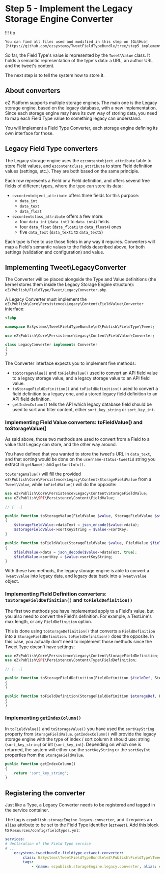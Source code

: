 # Step 5 - Implement the Legacy Storage Engine Converter

!!! tip

    You can find all files used and modified in this step on [GitHub](https://github.com/ezsystems/TweetFieldTypeBundle/tree/step5_implement_the_legacy_storage_engine_converter).

So far, the Field Type's value is represented by the `Tweet\Value` class.
It holds a semantic representation of the type's data: a URL, an author URL and the tweet's content.

The next step is to tell the system how to store it.

## About converters

eZ Platform supports multiple storage engines. The main one is the Legacy storage engine, based on the legacy database, with a new implementation.
Since each storage engine may have its own way of storing data, you need to map each Field Type value to something legacy can understand.

You will implement a Field Type Converter, each storage engine defining its own interface for those.

## Legacy Field Type converters

The Legacy storage engine uses the `ezcontentobject_attribute` table to store Field values,
and `ezcontentclass_attribute` to store Field definition values (settings, etc.). They are both based on the same principle.

Each row represents a Field or a Field definition, and offers several free fields of different types, where the type can store its data:

- `ezcontentobject_attribute` offers three fields for this purpose:
    - `data_int`
    - `data_text`
    - `data_float`
- `ezcontentclass_attribute` offers a few more:
    - four `data_int` (`data_int1` to `data_int4`) fields
    - four `data_float` (`data_float1` to `data_float4`) ones
    - five `data_text` (`data_text1` to `data_text5`)

Each type is free to use those fields in any way it requires.
Converters will map a Field's semantic values to the fields described above, for both settings (validation and configuration) and value.

## Implementing Tweet\\LegacyConverter

The Converter will be placed alongside the Type and Value definitions (the kernel stores them inside the Legacy Storage Engine structure): `eZ/Publish/FieldType/Tweet/LegacyConverter.php`.

A Legacy Converter must implement the `eZ\Publish\Core\Persistence\Legacy\Content\FieldValue\Converter` interface:

``` php
<?php

namespace EzSystems\TweetFieldTypeBundle\eZ\Publish\FieldType\Tweet;

use eZ\Publish\Core\Persistence\Legacy\Content\FieldValue\Converter;

class LegacyConverter implements Converter
{
}
```

The Converter interface expects you to implement five methods:

- `toStorageValue()` and `toFieldValue()`
    used to convert an API field value to a legacy storage value, and a legacy storage value to an API field value.  
- `toStorageFieldDefinition()` and `toFieldDefinition()`
    used to convert a field definition to a legacy one, and a stored legacy field definition to an API field definition.
- `getIndexColumn()`
    tells the API which legacy database field should be used to sort and filter content, either `sort_key_string` or `sort_key_int`.

### Implementing Field Value converters: toFieldValue() and toStorageValue()

As said above, those two methods are used to convert from a Field to a value that Legacy can store, and the other way around.

You have defined that you wanted to store the tweet's URL in `data_text`, and that sorting would be done on the `username-status-tweetid` string you extract in `getName()` and `getSortInfo()`.

`toStorageValue()` will fill the provided `eZ\Publish\Core\Persistence\Legacy\Content\StorageFieldValue` from a `Tweet\Value`, while `toFieldValue()` will do the opposite:

``` php
use eZ\Publish\Core\Persistence\Legacy\Content\StorageFieldValue;
use eZ\Publish\SPI\Persistence\Content\FieldValue;

// [...]

public function toStorageValue(FieldValue $value, StorageFieldValue $storageFieldValue)
{
    $storageFieldValue->dataText = json_encode($value->data);
    $storageFieldValue->sortKeyString = $value->sortKey;
}

public function toFieldValue(StorageFieldValue $value, FieldValue $fieldValue)
{
    $fieldValue->data = json_decode($value->dataText, true);
    $fieldValue->sortKey = $value->sortKeyString;
}
```

With these two methods, the legacy storage engine is able to convert a `Tweet\Value` into legacy data, and legacy data back into a `Tweet\Value` object.

### Implementing Field Definition converters: `toStorageFieldDefinition()` and `toFieldDefinition()`

The first two methods you have implemented apply to a Field's value, but you also need to convert the Field's definition.
For example, a TextLine's max length, or any `FieldDefinition` option.

This is done using `toStorageDefinition()` that converts a `FieldDefinition` into a `StorageFieldDefinition`.
`toFieldDefinition()` does the opposite. In this case, you actually don't need to implement those methods since the Tweet Type doesn't have settings:

``` php
use eZ\Publish\Core\Persistence\Legacy\Content\StorageFieldDefinition;
use eZ\Publish\SPI\Persistence\Content\Type\FieldDefinition;

// [...]

public function toStorageFieldDefinition(FieldDefinition $fieldDef, StorageFieldDefinition $storageDef)
{
}

public function toFieldDefinition(StorageFieldDefinition $storageDef, FieldDefinition $fieldDef)
{
}
```

### Implementing `getIndexColumn()`

In `toFieldValue()` and `toStorageValue()` you have used the `sortKeyString` property from `StorageFieldValue`.
`getIndexColumn()` will provide the legacy storage engine with the type of index / sort column it should use: string (`sort_key_string`) or int (`sort_key_int`).
Depending on which one is returned, the system will either use the `sortKeyString` or the `sortKeyInt` properties from the `StorageFieldValue`.

``` php
public function getIndexColumn()
{
    return 'sort_key_string';
}
```

## Registering the converter

Just like a Type, a Legacy Converter needs to be registered and tagged in the service container.

The tag is `ezpublish.storageEngine.legacy.converter`, and it requires an `alias` attribute to be set to the Field Type identifier (`eztweet`).
Add this block to `Resources/config/fieldtypes.yml`:

``` yml
services:
# declaration of the Field Type service
# ...
    ezsystems.tweetbundle.fieldtype.eztweet.converter:
        class: EzSystems\TweetFieldTypeBundle\eZ\Publish\FieldType\Tweet\LegacyConverter
        tags:
            - {name: ezpublish.storageEngine.legacy.converter, alias: eztweet}
```
